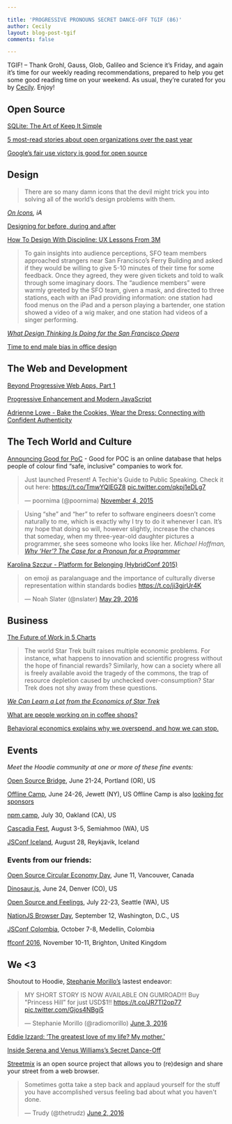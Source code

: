 ```yaml
---

title: 'PROGRESSIVE PRONOUNS SECRET DANCE-OFF TGIF (86)'
author: Cecily
layout: blog-post-tgif
comments: false

---
```



TGIF! – Thank Grohl, Gauss, Glob, Galileo and Science it’s Friday, and again it’s time for our weekly reading recommendations, prepared to help you get some good reading time on your weekend. As usual, they’re curated for you by [Cecily](https://twitter.com/skeskali). Enjoy!



## Open Source

[SQLite: The Art of Keep It Simple](http://www.jarchitect.com/Blog/?p=2392)

[5 most-read stories about open organizations over the past year](https://opensource.com/open-organization/16/6/year-stories-about-open-organizations-these-were-most-read)

[Google’s fair use victory is good for open source](http://arstechnica.com/tech-policy/2016/06/googles-fair-use-victory-is-good-for-open-source/)

## Design

> There are so many damn icons that the devil might trick you into solving all of the world’s design problems with them.

<cite>[On Icons](https://ia.net/know-how/on-icons), iA </cite>

[Designing for before, during and after](https://medium.com/write-like-a-human/designing-for-before-during-and-after-b693e6a6455a#.z123qbvp0)

[How To Design With Discipline: UX Lessons From 3M](http://www.fastcodesign.com/3060559/how-to-design-with-discipline-ux-lessons-from-3m)

> To gain insights into audience perceptions, SFO team members approached strangers near San Francisco’s Ferry Building and asked if they would be willing to give 5-10 minutes of their time for some feedback. Once they agreed, they were given tickets and told to walk through some imaginary doors. The “audience members” were warmly greeted by the SFO team, given a mask, and directed to three stations, each with an iPad providing information: one station had food menus on the iPad and a person playing a bartender, one station showed a video of a wig maker, and one station had videos of a singer performing.

<cite>[What Design Thinking Is Doing for the San Francisco Opera](https://hbr.org/2016/06/what-design-thinking-is-doing-for-the-san-francisco-opera)</cite>

[Time to end male bias in office design](http://www.ft.com/cms/s/0/1d73695a-266b-11e6-8b18-91555f2f4fde.html)

## The Web and Development

[Beyond Progressive Web Apps, Part 1](http://hood.ie/blog/beyond-progressive-web-apps-part-1.html)

[Progressive Enhancement and Modern JavaScript](http://caolan.org/posts/progressive_enhancement_and_modern_javascript/)

[Adrienne Lowe - Bake the Cookies, Wear the Dress: Connecting with Confident Authenticity](https://youtu.be/6Uj746j9Heo)

## The Tech World and Culture

[Announcing Good for PoC](https://medium.com/@amelielamont/announcing-good-for-poc-8af6e512db4f#.p2pkao745) - Good for POC is an online database that helps people of colour find “safe, inclusive” companies to work for.

<blockquote class="twitter-tweet" data-lang="en"><p lang="en" dir="ltr">Just launched Present! A Techie&#39;s Guide to Public Speaking. Check it out here: <a href="https://t.co/TmwYQIEGZ8">https://t.co/TmwYQIEGZ8</a> <a href="https://t.co/qkpj1eDLg7">pic.twitter.com/qkpj1eDLg7</a></p>&mdash; poornima (@poornima) <a href="https://twitter.com/poornima/status/661937924158701568">November 4, 2015</a></blockquote> <script async src="//platform.twitter.com/widgets.js" charset="utf-8"></script>

> Using “she” and “her” to refer to software engineers doesn’t come naturally to me, which is exactly why I try to do it whenever I can. It’s my hope that doing so will, however slightly, increase the chances that someday, when my three-year-old daughter pictures a programmer, she sees someone who looks like her.
<cite>Michael Hoffman, [Why ‘Her’? The Case for a Pronoun for a Programmer](https://medium.com/code-like-a-girl/why-her-559bb1f34b8#.os8l9dmpx)</cite>

[Karolina Szczur - Platform for Belonging (HybridConf 2015)](https://vimeo.com/166454411)

<blockquote class="twitter-tweet" data-lang="en"><p lang="en" dir="ltr">on emoji as paralanguage and the importance of culturally diverse representation within standards bodies <a href="https://t.co/ji3gjrUr4K">https://t.co/ji3gjrUr4K</a></p>&mdash; Noah Slater (@nslater) <a href="https://twitter.com/nslater/status/736981423295467520">May 29, 2016</a></blockquote> <script async src="//platform.twitter.com/widgets.js" charset="utf-8"></script>

## Business

[The Future of Work in 5 Charts](https://medium.com/conquering-corporate-america/the-future-of-work-in-5-charts-a4d8baf9f068#.g4ajjv3nz)

> The world Star Trek built raises multiple economic problems. For instance, what happens to innovation and scientific progress without the hope of financial rewards? Similarly, how can a society where all is freely available avoid the tragedy of the commons, the trap of resource depletion caused by unchecked over-consumption? Star Trek does not shy away from these questions.

<cite>[We Can Learn a Lot from the Economics of Star Trek](http://gizmodo.com/we-can-learn-a-lot-from-the-economics-of-star-trek-1780009476)</cite>

[What are people working on in coffee shops?](https://medium.com/life-learning/what-are-people-working-on-in-coffee-shops-cdf351e28b6#.cxjjyvg1d)

[Behavioral economics explains why we overspend, and how we can stop.](http://www.slate.com/articles/business/the_united_states_of_debt/2016/06/how_to_get_out_of_debt_according_to_behavioral_economics.html)

## Events

_Meet the Hoodie community at one or more of these fine events:_

[Open Source Bridge](http://opensourcebridge.org/), June 21-24, Portland (OR), US

[Offline Camp](http://offlinefirst.org/camp/), June 24-26, Jewett (NY), US
Offline Camp is also [looking for sponsors](http://offlinefirst.org/camp/)

[npm camp](http://npm.github.io/npm-camp/), July 30, Oakland (CA), US

[Cascadia Fest](http://2016.cascadiafest.org/), August 3-5, Semiahmoo (WA), US

[JSConf Iceland](https://2016.jsconf.is/), August 28, Reykjavik, Iceland

### Events from our friends:

[Open Source Circular Economy Day](https://oscedays.org/vancouver-2016/), June 11, Vancouver, Canada

[Dinosaur.js](http://dinosaurjs.org/), June 24, Denver (CO), US

[Open Source and Feelings](http://www.osfeels.com/), July 22-23, Seattle (WA), US

[NationJS Browser Day](http://lanyrd.com/2016/nationjs-browser-day/), September 12, Washington, D.C., US

[JSConf Colombia](http://jsconf.co/), October 7-8, Medellín, Colombia

[ffconf 2016](https://2016.ffconf.org/), November 10-11, Brighton, United Kingdom


## We <3

Shoutout to Hoodie, [Stephanie Morillo’s](https://twitter.com/radiomorillo) lastest endeavor:
<blockquote class="twitter-tweet" data-lang="en"><p lang="en" dir="ltr">MY SHORT STORY IS NOW AVAILABLE ON GUMROAD!!! Buy &quot;Princess Hill” for just USD$1!! <a href="https://t.co/JR7Tl2op77">https://t.co/JR7Tl2op77</a> <a href="https://t.co/Gjos4NBgi5">pic.twitter.com/Gjos4NBgi5</a></p>&mdash; Stephanie Morillo (@radiomorillo) <a href="https://twitter.com/radiomorillo/status/738759089317117956">June 3, 2016</a></blockquote>
<script async src="//platform.twitter.com/widgets.js" charset="utf-8"></script>

[Eddie Izzard: ‘The greatest love of my life? My mother.’](http://www.theguardian.com/lifeandstyle/2016/may/28/eddie-izzard-interview-love-of-life-mother-marathons?CMP=twt_gu)

[Inside Serena and Venus Williams’s Secret Dance-Off](http://www.vogue.com/13440726/serena-williams-venus-dance-competition/?mbid=social_onsite_twitter)

[Streetmix](https://github.com/codeforamerica/streetmix) is an open source project that allows you to (re)design and share your street from a web browser.

<blockquote class="twitter-tweet" data-lang="en"><p lang="en" dir="ltr">Sometimes gotta take a step back and applaud yourself for the stuff you have accomplished versus feeling bad about what you haven&#39;t done.</p>&mdash; Trudy (@thetrudz) <a href="https://twitter.com/thetrudz/status/738205354132000770">June 2, 2016</a></blockquote> <script async src="//platform.twitter.com/widgets.js" charset="utf-8"></script>
